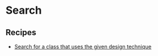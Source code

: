 # Search

## Recipes

* [Search for a class that uses the given design technique](./searchdesigntechnique.md)


